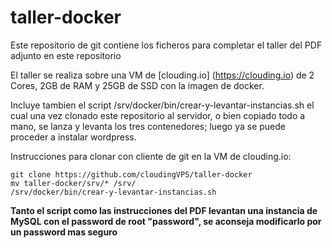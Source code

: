 # taller-docker

Este repositorio de git contiene los ficheros para completar el taller del PDF adjunto en este repositorio

El taller se realiza sobre una VM de [clouding.io] (https://clouding.io) de 2 Cores, 2GB de RAM y 25GB de SSD con la imagen de docker.

Incluye tambien el script /srv/docker/bin/crear-y-levantar-instancias.sh el cual una vez clonado este repositorio al servidor, o bien copiado todo a mano, se lanza y levanta los tres contenedores; luego ya se puede proceder a instalar wordpress.

Instrucciones para clonar con cliente de git en la VM de clouding.io:

```
git clone https://github.com/cloudingVPS/taller-docker
mv taller-docker/srv/* /srv/
/srv/docker/bin/crear-y-levantar-instancias.sh
```

**Tanto el script como las instrucciones del PDF levantan una instancia de MySQL con el password de root "password", se aconseja modificarlo por un password mas seguro**
